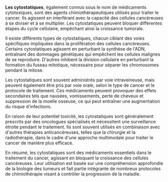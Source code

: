 **Les cytostatiques**, également connus sous le nom de médicaments cytotoxiques, sont des agents chimiothérapeutiques utilisés pour traiter le cancer. Ils agissent en interférant avec la capacité des cellules cancéreuses à se diviser et à se multiplier. Les cytostatiques peuvent bloquer différentes étapes du cycle cellulaire, empêchant ainsi la croissance tumorale.

Il existe différents types de cytostatiques, chacun ciblant des voies spécifiques impliquées dans la prolifération des cellules cancéreuses. Certains cytostatiques agissent en perturbant la synthèse de l'ADN, entraînant des dommages génétiques qui empêchent les cellules malignes de se reproduire. D'autres inhibent la division cellulaire en perturbant la formation du fuseau mitotique, nécessaire pour séparer les chromosomes pendant la mitose.

Les cytostatiques sont souvent administrés par voie intraveineuse, mais peuvent également être pris par voie orale, selon le type de cancer et le protocole de traitement. Ces médicaments peuvent provoquer des effets secondaires tels que nausées, vomissements, perte de cheveux et suppression de la moelle osseuse, ce qui peut entraîner une augmentation du risque d'infections.

En raison de leur potentiel toxicité, les cytostatiques sont généralement prescrits par des oncologues spécialisés et nécessitent une surveillance étroite pendant le traitement. Ils sont souvent utilisés en combinaison avec d'autres thérapies anticancéreuses, telles que la chirurgie et la radiothérapie, dans le cadre d'une approche multimodale pour traiter le cancer de manière plus efficace.

En résumé, les cytostatiques sont des médicaments essentiels dans le traitement du cancer, agissant en bloquant la croissance des cellules cancéreuses. Leur utilisation est basée sur une compréhension approfondie de la biologie des tumeurs et fait partie intégrante de nombreux protocoles de chimiothérapie visant à contrôler la progression de la maladie.